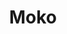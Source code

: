 ---
layout: place
title: "Moko"
permalink: /new-york/new-york/moko.html
stateAbbr: NY
stateName: New York
cityName: New York
seo:
  name: "Moko"
  type: Restaurant
  links: http://mokonyc.com/
description: "Looking for sushi in New York, New York? Check out Moko for a delightful Japanese dining experience. Enjoy a variety of sushi and other dishes in a welcoming..."
place_id: ChIJKcTI8OxZwokRtK-tImLBAcc
photos:
  - name: >-
      places/ChIJKcTI8OxZwokRtK-tImLBAcc/photos/AeeoHcJGRpY0Sdc7vyBgHlh6wvVtzTPkNswHAd17s3iqVcVrKwWXl_qqg2vmVZehlqRDDAJ2dwwbFf2-hrFRMX5e1lemIkPXHyPMOPpM7HeyVgbEmG2jEsATXAhZXP2kDFHtzhy5tF7gSX7YPIil0KqFcbOdBITWNeF89iUad9Tj9cpw2BrXxjcMKPCjFTHBxunwfKK2nICGRXzAHJ7lcAlDsy04LHEGQXtaXaIFy0i3PW-XABmIbjb9GRIZ8jMM2YXTyXTmTqe3CdKBbRmBrskecXjElpa7cc0sZFVOWcEILnOv4Q
    widthPx: 3481
    heightPx: 4351
    authorAttributions:
      - displayName: Moko
        uri: https://maps.google.com/maps/contrib/112757801586813736003
        photoUri: >-
          https://lh3.googleusercontent.com/a-/ALV-UjXgFY0MVXBXDSN5Kgx_rmA99xz48NXIUt6jg2uc1M4_d2-uE7I=s100-p-k-no-mo
    flagContentUri: >-
      https://www.google.com/local/imagery/report/?cb_client=maps_api_places.places_api&image_key=!1e10!2sAF1QipMhhM2MH9zns62XN53d5un1JhAZQRprwz7L6XOE&hl=en-US
    googleMapsUri: >-
      https://www.google.com/maps/place//data=!3m4!1e2!3m2!1sAF1QipMhhM2MH9zns62XN53d5un1JhAZQRprwz7L6XOE!2e10!4m2!3m1!1s0x89c259ecf0c8c429:0xc701c16222adafb4
  - name: >-
      places/ChIJKcTI8OxZwokRtK-tImLBAcc/photos/AeeoHcLiOe1kS2p5olKQQPkIUzFuLQGI_IwhsQ4Q7dgsca8qbd01sz1jO0oNdsrXWWl74bOITjWXxUMMFkKISnLO91a-L0s_9gnZeTdyO6QueZE63ELWgx4eLLsjsdC0rydLqfH_V-6RP1cTwf4dgJWnjf_x_t_dsIfjjPqxj7xGA1f8lwSJdU4tiOe5F9Wzb0ZFY4-MW0OgpGJLzldvR3hBYUplhjn6_eiCQvyEfjbA72sdvk7twLFCGlGRXKsh6DPBoTlw_1Od9wHl8tXA2jCYZ-SNIjk6_gDayJbh058gmUoXQg
    widthPx: 1440
    heightPx: 1800
    authorAttributions:
      - displayName: Moko
        uri: https://maps.google.com/maps/contrib/112757801586813736003
        photoUri: >-
          https://lh3.googleusercontent.com/a-/ALV-UjXgFY0MVXBXDSN5Kgx_rmA99xz48NXIUt6jg2uc1M4_d2-uE7I=s100-p-k-no-mo
    flagContentUri: >-
      https://www.google.com/local/imagery/report/?cb_client=maps_api_places.places_api&image_key=!1e10!2sAF1QipNYi-2OlRw83cKBKZMumTN_Uk9h_DiCwETxeiQc&hl=en-US
    googleMapsUri: >-
      https://www.google.com/maps/place//data=!3m4!1e2!3m2!1sAF1QipNYi-2OlRw83cKBKZMumTN_Uk9h_DiCwETxeiQc!2e10!4m2!3m1!1s0x89c259ecf0c8c429:0xc701c16222adafb4
  - name: >-
      places/ChIJKcTI8OxZwokRtK-tImLBAcc/photos/AeeoHcKqPzwpeUko2p7GEDYfv8A4oXvd_dbzHVsgBbTJmkOpvnrHPJK84891kamnJ-ANKx5hu3HXBeUQYfShxMf44tT9gNH_IlzNHj5hsb1-HlHDbUwu82VYAkAdw2Ko2Z3c5YNdgNjUF5PzB9DyJBljg07igxR5mKFUrB9Q9wJP3DDO0YZ76zmyfX0dLMj7QlXo_-JqVxYfzzPrbzqClAis8dVQmj6b9xsSf27YDQe346U_m8sNzd0lrX4FNBiB_d9sPSvCE2uHjJWaHEa6trvA52XUkB7hEine0gWrc2l-vT4jm2k0cz78fmEosOVwjvzWDUw_HMNyitQ_cSWQAAp5urohOO__kRXgBdzwoAmQQAlUTjwllRUqXo0H1oNEN5HJFgRDd10arK_wdh2PkoXO64Cgt9PtO0LCgc2fT87lmuQ
    widthPx: 3024
    heightPx: 4032
    authorAttributions:
      - displayName: Ted Weitz MD
        uri: https://maps.google.com/maps/contrib/101138593228442124180
        photoUri: >-
          https://lh3.googleusercontent.com/a-/ALV-UjXGjjyHsk8hBqneJoeiPKmjYmn89Ceihm84V4SIQTL1-yBU3g=s100-p-k-no-mo
    flagContentUri: >-
      https://www.google.com/local/imagery/report/?cb_client=maps_api_places.places_api&image_key=!1e10!2sCIHM0ogKEICAgICfktTBMg&hl=en-US
    googleMapsUri: >-
      https://www.google.com/maps/place//data=!3m4!1e2!3m2!1sCIHM0ogKEICAgICfktTBMg!2e10!4m2!3m1!1s0x89c259ecf0c8c429:0xc701c16222adafb4
  - name: >-
      places/ChIJKcTI8OxZwokRtK-tImLBAcc/photos/AeeoHcLy1b-p-CT9UJ_CwN4XMNiSpPqxxQ7_xBK6YXc-rfuid588W7tXmCe92lpsWfOqffrNQRKhxLIIbqwjepCt5H9OHG6dvwLobCz8njKL4qNLlk5_24rQuxxd5oI40zj_Fd-JG0NoKC9iInNVegGupyhGwq0UMej9buehKchhzCAh1-5o2HjyWZRBOrdYkRuI0BQPt0otcqs2XGGwjGHaNqgceXo3WWHeIBvuLEIpy-TzGO6fiX3h4jfGJGHfkeTHieQSlL8Y8qS_3QcWQY7lAQoGb3JebrGWeE74rOTSY0RVTCjFwZwGjpPhtjSfBfp103dY5J1NL2Ewi6si68lBi65oDQazhjD6ciWy-oDS5rvytc3govzDsrZVpehXImvPyAXF6o_aBhKCKYBcKw7sttEJaV4pQGwR0j4ajtlM8aedy4k
    widthPx: 4800
    heightPx: 3600
    authorAttributions:
      - displayName: Antonio Liang
        uri: https://maps.google.com/maps/contrib/115458723478383925291
        photoUri: >-
          https://lh3.googleusercontent.com/a/ACg8ocIO5_goD3wgrMjoF8SQB4AKNaRF9_A3ygcy8xWPb63K7T4p5g=s100-p-k-no-mo
    flagContentUri: >-
      https://www.google.com/local/imagery/report/?cb_client=maps_api_places.places_api&image_key=!1e10!2sCIHM0ogKEICAgMCgwYvL5wE&hl=en-US
    googleMapsUri: >-
      https://www.google.com/maps/place//data=!3m4!1e2!3m2!1sCIHM0ogKEICAgMCgwYvL5wE!2e10!4m2!3m1!1s0x89c259ecf0c8c429:0xc701c16222adafb4
  - name: >-
      places/ChIJKcTI8OxZwokRtK-tImLBAcc/photos/AeeoHcLBYc4ueN4O4HlUBRNaJ4VVKnLEwUz-D2S9KObtgEyn2YiJxKr5FBkfWApRXkdmr8D1N4vAP8W9tCW4ZYnCQWCqHjXhCe6tqI8EYQpn7kWTDpSpVxG7NbA2h0wMLaTFAimtg_iPW-nTs3aCjqduaFcnHPSqNE9TIujlXwZXSHa7rz65bNwXUsn6tflSXp9LxiT_VqWOGrWDNOynLI-BwVZSj-SlDodfDbl3To49mnWTIdxnPvvU5WQbHyqCUHcX64-q9F_tZvF-LltaNUxSnmMOODgJPxFoblWXNihJN-hCzhHX9FQxMIK9l_hPVevqWJc083E8cloCUwdET88wvEMUwyO4f5CDqDxbrmUZhLH1mW0QF4JTf2kufPVZtRvXjUNHuJv0tA5VSIXGyg9ZZRzBAvPpqkYDU8hcrJScSF2xl8wr
    widthPx: 4032
    heightPx: 3024
    authorAttributions:
      - displayName: Julie Zhuang
        uri: https://maps.google.com/maps/contrib/113192107111684827583
        photoUri: >-
          https://lh3.googleusercontent.com/a-/ALV-UjXORMQhY-rgF1BTO5jUdyYVKU7ZMz77uNpJkzbSbFq5HDlt4CaP=s100-p-k-no-mo
    flagContentUri: >-
      https://www.google.com/local/imagery/report/?cb_client=maps_api_places.places_api&image_key=!1e10!2sCIHM0ogKEICAgID-gr7BsgE&hl=en-US
    googleMapsUri: >-
      https://www.google.com/maps/place//data=!3m4!1e2!3m2!1sCIHM0ogKEICAgID-gr7BsgE!2e10!4m2!3m1!1s0x89c259ecf0c8c429:0xc701c16222adafb4
  - name: >-
      places/ChIJKcTI8OxZwokRtK-tImLBAcc/photos/AeeoHcLLnXz2S6ayzauJ9YZYZnxqMsN3pOEF4Yj0m8wo-gpTOXRNm0_5IsZS4ZDCLzLQk14b_CQCUXBZSerWABP-BdLwqobyBpSmurxKTPGZyZh6iu_RjJTTcLhFXZK9jyUpUUvF_fyU-QW3sRuJng9tsQfo_eYUJcmZybnkmyTaRns4yunPVfT5-EJz2jA-BW-KoSfTBtbsi1lkgTw9nTudeXVbkZAhm0qSy4-LDOP4CXwYRUAkLKPUA0-tiZIzGxAUmAZzzhyS_fkFIafQnBcs2dRqmnGOmf4j2o_i0haCf9eKRFuvqnJCyuwX8TUBG6rAhfpD7jDuOJcaTaS9iLisz3kY2I9O-EuKoLBo6gol3iCG5TWCHhbQMvREyEtrRip7JpelVxC4LNN3unCY9pSMWtPb4VO9FTOezNbRHnsMCZ4USg
    widthPx: 4000
    heightPx: 3000
    authorAttributions:
      - displayName: Samnang Sam
        uri: https://maps.google.com/maps/contrib/116039678160165337514
        photoUri: >-
          https://lh3.googleusercontent.com/a-/ALV-UjUA_ZO3zh8Dz2yR86ff1RG3t6klhpHWX3sF3uiGghJg1Vfz05rA=s100-p-k-no-mo
    flagContentUri: >-
      https://www.google.com/local/imagery/report/?cb_client=maps_api_places.places_api&image_key=!1e10!2sCIHM0ogKEICAgICpmuqXNA&hl=en-US
    googleMapsUri: >-
      https://www.google.com/maps/place//data=!3m4!1e2!3m2!1sCIHM0ogKEICAgICpmuqXNA!2e10!4m2!3m1!1s0x89c259ecf0c8c429:0xc701c16222adafb4
  - name: >-
      places/ChIJKcTI8OxZwokRtK-tImLBAcc/photos/AeeoHcLJla8M2EiPxI8-fC5SWXBNJKg4lO5G0wMY9b1qTPY_jJvlgZ8p5P2Zz6XBAlNOMDB7-j1LFToUL1jo_z4ZWgGWMplPirYtZPFe7GmFekuABGNPpVUB76NzRYkK6Buc-AWhlPkdtUkp_x0NByeWDzSegd3qTnVngYbYYZOmy7ej9b3xuVnFdKLgNGYi4DQdCzuKst7UeM8HVv1T71mOIKe_mzl5dHN5YdNggZ8932asa4EzO1wRkymYwP-nGs5fQQfspmBUhNGTvs2qRs0fEQyqtKUHB8aY7CVbNTOJCG3aPeu0Sq6LYWBTKWyQ8ooqEWlcyHELPF3DjT6bnkYsjBuR5pq8rY-FxH3kZZuPpfR0ysV5YFADA_B4p_8N4i2FNMnQIbOm5bcfkU783fUBwev90m5ZgG6kbMj3Ws8cRAmgT_A
    widthPx: 3024
    heightPx: 4032
    authorAttributions:
      - displayName: Alyssa Y
        uri: https://maps.google.com/maps/contrib/114634547761381971791
        photoUri: >-
          https://lh3.googleusercontent.com/a-/ALV-UjXrKrpbs0XdozLWsAWDNCTh0tXkkGktRmWxnQM_irkIXXKMyZ3j=s100-p-k-no-mo
    flagContentUri: >-
      https://www.google.com/local/imagery/report/?cb_client=maps_api_places.places_api&image_key=!1e10!2sCIHM0ogKEICAgIDuoeqa-QE&hl=en-US
    googleMapsUri: >-
      https://www.google.com/maps/place//data=!3m4!1e2!3m2!1sCIHM0ogKEICAgIDuoeqa-QE!2e10!4m2!3m1!1s0x89c259ecf0c8c429:0xc701c16222adafb4
  - name: >-
      places/ChIJKcTI8OxZwokRtK-tImLBAcc/photos/AeeoHcIosRcRJ8JWZb78ZqWk-F993y_0Q1I17TpYvqMKhM1hdpjGknuEgzuPamMJRKzcBpF8PT8207JJuFa92E0SUjWwBeLfBgkAVw6dhyxPLtxvmiBr2D3Aw6FU6x2kBj2IWtU7z4teuzZ7QdmtXHl0GFcuXQykboh9_QTqBKx8nTMZ2Y_P77Y00ljBOpknttvLnx3uBYgB9kBhJ28jB7m24m9Z5Rg9NOtDJnGTNNtGgI9LS3ZDcC4_oMjb858CxCSs9zX4eISyJOuRXuHDsdyw4Kz_FGKMi_NOVL0qVpjD2TWriiimQMT3RT1fnldIPKXUmQQVCU6k_oPvoXE8FMR7iJBih872j4WDVie36rUf8O3ernL5BcGDRHdcGfWtDGHlWnWSm0grW0zueBfvjDrleTytcECScKqy2Bu3mlGtPy7nxQ
    widthPx: 3024
    heightPx: 4032
    authorAttributions:
      - displayName: Natalie
        uri: https://maps.google.com/maps/contrib/100476644050105215194
        photoUri: >-
          https://lh3.googleusercontent.com/a/ACg8ocK0vGmehAp1FRx9-YWwpCp0FLQ8FIP830FLAJrqiL8pb0LUnrk=s100-p-k-no-mo
    flagContentUri: >-
      https://www.google.com/local/imagery/report/?cb_client=maps_api_places.places_api&image_key=!1e10!2sCIHM0ogKEICAgICelKPbbA&hl=en-US
    googleMapsUri: >-
      https://www.google.com/maps/place//data=!3m4!1e2!3m2!1sCIHM0ogKEICAgICelKPbbA!2e10!4m2!3m1!1s0x89c259ecf0c8c429:0xc701c16222adafb4
  - name: >-
      places/ChIJKcTI8OxZwokRtK-tImLBAcc/photos/AeeoHcLiQODxnEWrPVRn06xpuely5tJZBjH_XjZMwsQb6cWvly2fiZIp1Zij_gt6wUEbbVw7pO1LbXweMKsKBcL8JHlwSXctceDCmOB3MiKqO2N_sx8gLAIuMhWjHBmFsmuwfjyZMe2I-gZOgDxpqs2ihN9nYH0f6AWhgQmaSpcgJcmWOIBSQ-ffbm_aTNxJxmEAKQZk2yD_pJW-_-gaY1waYa9EN3BilrKUVjVl3sfp0l-czf8f_g9eCqQG2q4XoyRrFizeINxkkJibl19801Sfv50e6l1awIOw-H21E2Yn0i8QBu7wqI58jlFmMTUri7LJOO2KuPUm23V9LxS73qXsBjZFn9UVCkXzXaAdP_A8JVG56G1J-71mrRMQ_4RHpT0uBC6-GN91BOxRloS4gr21dtFF5xeti_djK679B6uxEWfxMY2C
    widthPx: 3024
    heightPx: 4032
    authorAttributions:
      - displayName: Ted Weitz MD
        uri: https://maps.google.com/maps/contrib/101138593228442124180
        photoUri: >-
          https://lh3.googleusercontent.com/a-/ALV-UjXGjjyHsk8hBqneJoeiPKmjYmn89Ceihm84V4SIQTL1-yBU3g=s100-p-k-no-mo
    flagContentUri: >-
      https://www.google.com/local/imagery/report/?cb_client=maps_api_places.places_api&image_key=!1e10!2sCIHM0ogKEICAgICfktTBxgE&hl=en-US
    googleMapsUri: >-
      https://www.google.com/maps/place//data=!3m4!1e2!3m2!1sCIHM0ogKEICAgICfktTBxgE!2e10!4m2!3m1!1s0x89c259ecf0c8c429:0xc701c16222adafb4
  - name: >-
      places/ChIJKcTI8OxZwokRtK-tImLBAcc/photos/AeeoHcLFH__RlSAPkirZGU_cdXMOjww68r28ZFlvGHa84KNC1S8iXK_HbVN1W9MIln5Zu7HEQR72UZlCbXg0uK3SK-QJ44y84ucNuqlua9X-yha5ojcmHKquRqI5O-v-G3D1oCVGwMJRbVmN-LXZP-0sofjl-28mGyz3aBNmU21khQkBA73s4jUS3PCF-L0iR25GemEDUybMCOV5-DEQGY1mqOd0Pq_fVzquX1F84emld99gI-knqEfy1HeeHFvlPC3X9d2AYZAkLsWchi8rkv1Za5GX71cEX02NNv6VJ5MsLw8z3XhKBPm9n8w5FRvZfKGzbDtZSy3MWP0mQjtkZ_nz2KsfymimwctJQu81Ni-JaeO5wFDUekdYc0ve_MkJfYJSVIts9oylEhh_eApZEZbpFqGwnpqVb0C2HNKHNNw
    widthPx: 4032
    heightPx: 2268
    authorAttributions:
      - displayName: Lupita Cordero
        uri: https://maps.google.com/maps/contrib/104331626501228707410
        photoUri: >-
          https://lh3.googleusercontent.com/a-/ALV-UjUI_7TkCc3QGDowBnV-B5oNNqCCx_B6p1z9nxK8d8dAOk8asOpWYA=s100-p-k-no-mo
    flagContentUri: >-
      https://www.google.com/local/imagery/report/?cb_client=maps_api_places.places_api&image_key=!1e10!2sCIHM0ogKEICAgICejPQl&hl=en-US
    googleMapsUri: >-
      https://www.google.com/maps/place//data=!3m4!1e2!3m2!1sCIHM0ogKEICAgICejPQl!2e10!4m2!3m1!1s0x89c259ecf0c8c429:0xc701c16222adafb4
address: 138 2nd Ave, New York, NY 10003, USA
street: 138 2nd Ave
city: New York
state: NY
zip: '10003'
country: USA
neighborhood: null
latitude: '40.728762'
longitude: '-73.987158'
accessibility_options:
  wheelchairAccessibleParking: false
business_status: OPERATIONAL
name: Moko
google_maps_links:
  directionsUri: >-
    https://www.google.com/maps/dir//''/data=!4m7!4m6!1m1!4e2!1m2!1m1!1s0x89c259ecf0c8c429:0xc701c16222adafb4!3e0
  placeUri: https://maps.google.com/?cid=14339955315757133748
  writeAReviewUri: >-
    https://www.google.com/maps/place//data=!4m3!3m2!1s0x89c259ecf0c8c429:0xc701c16222adafb4!12e1
  reviewsUri: >-
    https://www.google.com/maps/place//data=!4m4!3m3!1s0x89c259ecf0c8c429:0xc701c16222adafb4!9m1!1b1
  photosUri: >-
    https://www.google.com/maps/place//data=!4m3!3m2!1s0x89c259ecf0c8c429:0xc701c16222adafb4!10e5
primary_type: Sushi Restaurant
opening_hours:
  regular: null
  current: null
secondary_opening_hours:
  regular:
    weekdayDescriptions: null
    type: null
  current:
    weekdayDescriptions: null
    type: null
phone: (646) 318-1649
price_level: null
price_range: $50 &ndash; $100
rating: '4.4'
rating_count: 864
website: http://mokonyc.com/
reviews:
  - name: >-
      places/ChIJKcTI8OxZwokRtK-tImLBAcc/reviews/ChdDSUhNMG9nS0VJQ0FnSUNma3RUQjRnRRAB
    relativePublishTimeDescription: 3 months ago
    rating: 5
    text:
      text: >-
        Had an amazing omakase experience at Moko, a cozy sushi spot in East
        Village. 🍣


        The sushi was exceptional, with ingredients flown in fresh daily from
        Japan. 🛫🇯🇵 The service was top-notch, and the chef was so friendly
        and welcoming. I especially loved the relaxed vibe—no strict meal times,
        just a chill, flexible dining experience.


        I absolutely loved it can’t wait to come back 🍣
      languageCode: en
    originalText:
      text: >-
        Had an amazing omakase experience at Moko, a cozy sushi spot in East
        Village. 🍣


        The sushi was exceptional, with ingredients flown in fresh daily from
        Japan. 🛫🇯🇵 The service was top-notch, and the chef was so friendly
        and welcoming. I especially loved the relaxed vibe—no strict meal times,
        just a chill, flexible dining experience.


        I absolutely loved it can’t wait to come back 🍣
      languageCode: en
    authorAttribution:
      displayName: Ted Weitz MD
      uri: https://www.google.com/maps/contrib/101138593228442124180/reviews
      photoUri: >-
        https://lh3.googleusercontent.com/a-/ALV-UjXGjjyHsk8hBqneJoeiPKmjYmn89Ceihm84V4SIQTL1-yBU3g=s128-c0x00000000-cc-rp-mo-ba6
    publishTime: '2024-12-27T13:32:42.885638Z'
    flagContentUri: >-
      https://www.google.com/local/review/rap/report?postId=ChdDSUhNMG9nS0VJQ0FnSUNma3RUQjRnRRAB&d=17924085&t=1
    googleMapsUri: >-
      https://www.google.com/maps/reviews/data=!4m6!14m5!1m4!2m3!1sChdDSUhNMG9nS0VJQ0FnSUNma3RUQjRnRRAB!2m1!1s0x89c259ecf0c8c429:0xc701c16222adafb4
  - name: >-
      places/ChIJKcTI8OxZwokRtK-tImLBAcc/reviews/ChZDSUhNMG9nS0VJQ0FnTUNRM2NENVlREAE
    relativePublishTimeDescription: in the last week
    rating: 3
    text:
      text: >-
        New restaurant and still working through their service model. Went on a
        Thursday night for the $50 omakase. Fish was fresh. Dish well present
        but chef did not tell us what each item was when plating to us.


        Please note it's BYOB, but they will charge you $20 corking  fee, which
        they didn't tell us up front. Waited a while for the bill after meal was
        completed and further waited ~15 mins to pay the bill. Jackets and bags
        were on at this point.
      languageCode: en
    originalText:
      text: >-
        New restaurant and still working through their service model. Went on a
        Thursday night for the $50 omakase. Fish was fresh. Dish well present
        but chef did not tell us what each item was when plating to us.


        Please note it's BYOB, but they will charge you $20 corking  fee, which
        they didn't tell us up front. Waited a while for the bill after meal was
        completed and further waited ~15 mins to pay the bill. Jackets and bags
        were on at this point.
      languageCode: en
    authorAttribution:
      displayName: Canney Chen
      uri: https://www.google.com/maps/contrib/110036639442295531965/reviews
      photoUri: >-
        https://lh3.googleusercontent.com/a/ACg8ocJ53G2M_MVSZtUb3C85YvZRLEIWz98RHUEG7xdOmTEms6Qn8A=s128-c0x00000000-cc-rp-mo-ba4
    publishTime: '2025-04-08T11:22:54.019314Z'
    flagContentUri: >-
      https://www.google.com/local/review/rap/report?postId=ChZDSUhNMG9nS0VJQ0FnTUNRM2NENVlREAE&d=17924085&t=1
    googleMapsUri: >-
      https://www.google.com/maps/reviews/data=!4m6!14m5!1m4!2m3!1sChZDSUhNMG9nS0VJQ0FnTUNRM2NENVlREAE!2m1!1s0x89c259ecf0c8c429:0xc701c16222adafb4
  - name: >-
      places/ChIJKcTI8OxZwokRtK-tImLBAcc/reviews/ChZDSUhNMG9nS0VJQ0FnTUNJOXUyX0tBEAE
    relativePublishTimeDescription: a week ago
    rating: 2
    text:
      text: >-
        I made a reservation after seeing the 'Girls Omakase Night' ad on
        Instagram, which was $65 per person. The atmosphere was nice, but we
        were the only customers, so it felt too quiet. The 10-course sushi meal
        was finished in about 40 minutes. The sushi didn’t feel fresh, and they
        kept replacing sushi on the same Geta (wooden plate) from previous
        servings, making it wet. They don’t have beverages and operate as BYOB
        only. The total for two people, including tip, was $165—not worth it
        overall.
      languageCode: en
    originalText:
      text: >-
        I made a reservation after seeing the 'Girls Omakase Night' ad on
        Instagram, which was $65 per person. The atmosphere was nice, but we
        were the only customers, so it felt too quiet. The 10-course sushi meal
        was finished in about 40 minutes. The sushi didn’t feel fresh, and they
        kept replacing sushi on the same Geta (wooden plate) from previous
        servings, making it wet. They don’t have beverages and operate as BYOB
        only. The total for two people, including tip, was $165—not worth it
        overall.
      languageCode: en
    authorAttribution:
      displayName: Jisu Jeong
      uri: https://www.google.com/maps/contrib/103360777275712292201/reviews
      photoUri: >-
        https://lh3.googleusercontent.com/a/ACg8ocJlHzxEpwoaHcDi07xRXR8aiupqUFlzMHkpDbZr__nT59MaGpE=s128-c0x00000000-cc-rp-mo-ba2
    publishTime: '2025-04-01T21:15:59.790691Z'
    flagContentUri: >-
      https://www.google.com/local/review/rap/report?postId=ChZDSUhNMG9nS0VJQ0FnTUNJOXUyX0tBEAE&d=17924085&t=1
    googleMapsUri: >-
      https://www.google.com/maps/reviews/data=!4m6!14m5!1m4!2m3!1sChZDSUhNMG9nS0VJQ0FnTUNJOXUyX0tBEAE!2m1!1s0x89c259ecf0c8c429:0xc701c16222adafb4
  - name: >-
      places/ChIJKcTI8OxZwokRtK-tImLBAcc/reviews/ChZDSUhNMG9nS0VJQ0FnTURJZ09LdkV3EAE
    relativePublishTimeDescription: a week ago
    rating: 4
    text:
      text: >-
        The quality of the fish was great, but even so, the price of the meal
        wasn’t worth it. We particularly enjoyed the 2nd round of sushi but
        would recommend skipping the appetizers. The general impression I had
        was that the price of all the other items was greatly increased to
        offset the cost of good fish. Omakase is expensive for a reason and I
        think I would have preferred spending more on the fish if the price
        point of the other items matched their quality. Additionally the set
        comes out in two rounds as opposed to one per course, so the experience
        is a little faster moving. If you’re looking for tasty fish and a casual
        meal this is a great option, but I wouldn’t consider it a substitute for
        a quality omakase.
      languageCode: en
    originalText:
      text: >-
        The quality of the fish was great, but even so, the price of the meal
        wasn’t worth it. We particularly enjoyed the 2nd round of sushi but
        would recommend skipping the appetizers. The general impression I had
        was that the price of all the other items was greatly increased to
        offset the cost of good fish. Omakase is expensive for a reason and I
        think I would have preferred spending more on the fish if the price
        point of the other items matched their quality. Additionally the set
        comes out in two rounds as opposed to one per course, so the experience
        is a little faster moving. If you’re looking for tasty fish and a casual
        meal this is a great option, but I wouldn’t consider it a substitute for
        a quality omakase.
      languageCode: en
    authorAttribution:
      displayName: Ashley McKillips
      uri: https://www.google.com/maps/contrib/102872468344986001582/reviews
      photoUri: >-
        https://lh3.googleusercontent.com/a-/ALV-UjXPYg0iXmEWJi18BUhlh_CMwUTPfAIB5VXnsxJOiBg5tz3N4hiv=s128-c0x00000000-cc-rp-mo
    publishTime: '2025-04-06T01:18:41.982252Z'
    flagContentUri: >-
      https://www.google.com/local/review/rap/report?postId=ChZDSUhNMG9nS0VJQ0FnTURJZ09LdkV3EAE&d=17924085&t=1
    googleMapsUri: >-
      https://www.google.com/maps/reviews/data=!4m6!14m5!1m4!2m3!1sChZDSUhNMG9nS0VJQ0FnTURJZ09LdkV3EAE!2m1!1s0x89c259ecf0c8c429:0xc701c16222adafb4
  - name: >-
      places/ChIJKcTI8OxZwokRtK-tImLBAcc/reviews/ChdDSUhNMG9nS0VJQ0FnSURfazlmX2pBRRAB
    relativePublishTimeDescription: 2 months ago
    rating: 4
    text:
      text: >-
        Very fairly priced 13 piece omakase. We really liked the first plate of
        7 nigiri which had the more classic fish but with lots of different
        flavors. Tomato on a sushi? Turns out, yes please. The second plate was
        a bit more hit and miss. The toro was heated which made the texture
        unfortunate.


        Everything is gluten free which is great. Corkage fee of $20 per bottle
        feels a bit high (looks like it used to be $10) but NYC also needs more
        BYOB restaurants imo.
      languageCode: en
    originalText:
      text: >-
        Very fairly priced 13 piece omakase. We really liked the first plate of
        7 nigiri which had the more classic fish but with lots of different
        flavors. Tomato on a sushi? Turns out, yes please. The second plate was
        a bit more hit and miss. The toro was heated which made the texture
        unfortunate.


        Everything is gluten free which is great. Corkage fee of $20 per bottle
        feels a bit high (looks like it used to be $10) but NYC also needs more
        BYOB restaurants imo.
      languageCode: en
    authorAttribution:
      displayName: Dave Capra
      uri: https://www.google.com/maps/contrib/108429460900867551192/reviews
      photoUri: >-
        https://lh3.googleusercontent.com/a-/ALV-UjU7d-1Wt9A-C4ZZmnUL7pKJ6_epbsehaWKtF3Wv3hLhja_T0cacGg=s128-c0x00000000-cc-rp-mo-ba4
    publishTime: '2025-01-26T21:44:08.981286Z'
    flagContentUri: >-
      https://www.google.com/local/review/rap/report?postId=ChdDSUhNMG9nS0VJQ0FnSURfazlmX2pBRRAB&d=17924085&t=1
    googleMapsUri: >-
      https://www.google.com/maps/reviews/data=!4m6!14m5!1m4!2m3!1sChdDSUhNMG9nS0VJQ0FnSURfazlmX2pBRRAB!2m1!1s0x89c259ecf0c8c429:0xc701c16222adafb4
parking_options:
  freeParkingLot: true
payment_options:
  acceptsCreditCards: true
  acceptsCashOnly: false
allow_dogs: null
curbside_pickup: null
delivery: true
dine_in: true
good_for_children: false
good_for_groups: null
good_for_sports: false
live_music: false
menu_for_children: false
outdoor_seating: false
reservable: true
restroom: true
serves_beer: true
serves_breakfast: null
serves_brunch: null
serves_cocktails: null
serves_coffee: false
serves_dinner: true
serves_dessert: true
serves_lunch: true
serves_vegetarian_food: false
serves_wine: true
takeout: false
summary: null

---